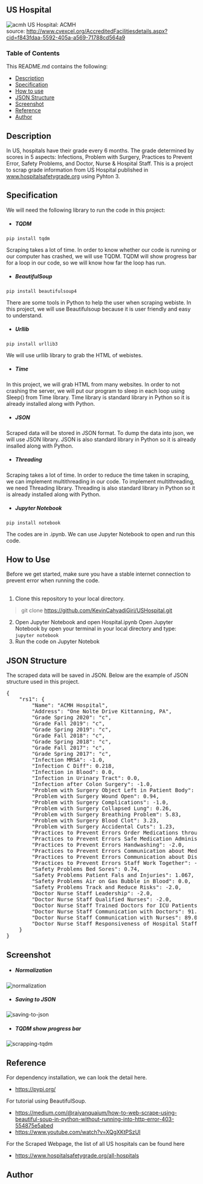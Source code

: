 ## US Hospital

![acmh](/screenshot/ACMH.jpg)
US Hospital: ACMH <br/>
source: http://www.cvexcel.org/AccreditedFacilitiesdetails.aspx?cid=f843fdaa-5592-405a-a569-71788cd564a9


### Table of Contents

This README.md contains the following:

- [Description](#description)
- [Specification](#specification)
- [How to use](#how-to-use)
- [JSON Structure](#json-structure)
- [Screenshot](#screenshot)
- [Reference](#reference)
- [Author](#author)


## Description

In US, hospitals have their grade every 6 months. The grade determined by scores in 5 aspects: Infections, Problem with Surgery, Practices to Prevent Error, Safety Problems, and Doctor, Nurse & Hospital Staff. This is a project to scrap grade information from US Hospital published in www.hospitalsafetygrade.org using Pyhton 3.   


## Specification

We will need the following library to run the code in this project:

- ##### TQDM
```
pip install tqdm
```
Scraping takes a lot of time. In order to know whether our code is running or our computer has crashed, we will use TQDM. TQDM will show progress bar for a loop in our code, so we will know how far the loop has run.
- ##### BeautifulSoup
```
pip install beautifulsoup4
```
There are some tools in Python to help the user when scraping webiste. In this project, we will use Beautifulsoup because it is user friendly and easy to understand.
- ##### Urllib
```
pip install urllib3
```
We will use urllib library to grab the HTML of webistes.
- ##### Time
In this project, we will grab HTML from many websites. In order to not crashing the server, we will put our program to sleep in each loop using Sleep() from Time library. Time library is standard library in Python so it is already installed along with Python.
- ##### JSON
Scraped data will be stored in JSON format. To dump the data into json, we will use JSON library. JSON is also standard library in Python so it is already insalled along with Python.
- ##### Threading
Scraping takes a lot of time. In order to reduce the time taken in scraping, we can implement multithreading in our code. To implement multithreading, we need Threading library. Threading is also standard library in Python so it is already installed along with Python.
- ##### Jupyter Notebook
```
pip install notebook
```
The codes are in .ipynb. We can use Jupyter Notebook to open and run this code.


## How to Use

Before we get started, make sure you have a stable internet connection to prevent error when running the code. <br/> <br/>

1. Clone this repository to your local directory. 
> git clone https://github.com/KevinCahyadiGiri/USHospital.git
2. Open Jupyter Notebook and open Hospital.ipynb
Open Jupyter Notebook by open your terminal in your local directory and type: `jupyter notebook`
3. Run the code on Jupyter Notebok


## JSON Structure

The scraped data will be saved in JSON. Below are the example of JSON structure used in this project.  

<pre>
{
    "rs1": {
        "Name": "ACMH Hospital",
        "Address": "One Nolte Drive Kittanning, PA",
        "Grade Spring 2020": "c",
        "Grade Fall 2019": "c",
        "Grade Spring 2019": "c",
        "Grade Fall 2018": "c",
        "Grade Spring 2018": "c",
        "Grade Fall 2017": "c",
        "Grade Spring 2017": "c",
        "Infection MRSA": -1.0,
        "Infection C Diff": 0.218,
        "Infection in Blood": 0.0,
        "Infection in Urinary Tract": 0.0,
        "Infection after Colon Surgery": -1.0,
        "Problem with Surgery Object Left in Patient Body": 0.0,
        "Problem with Surgery Wound Open": 0.94,
        "Problem with Surgery Complications": -1.0,
        "Problem with Surgery Collapsed Lung": 0.26,
        "Problem with Surgery Breathing Problem": 5.83,
        "Problem with Surgery Blood Clot": 3.23,
        "Problem with Surgery Accidental Cuts": 1.23,
        "Practices to Prevent Errors Order Medications through Computer": 45.0,
        "Practices to Prevent Errors Safe Medication Administration": 45.0,
        "Practices to Prevent Errors Handwashing": -2.0,
        "Practices to Prevent Errors Communication about Medicine": 76.0,
        "Practices to Prevent Errors Communication about Discharge": 89.0,
        "Practices to Prevent Errors Staff Work Together": -2.0,
        "Safety Problems Bed Sores": 0.74,
        "Safety Problems Patient Fals and Injuries": 1.067,
        "Safety Problems Air on Gas Bubble in Blood": 0.0,
        "Safety Problems Track and Reduce Risks": -2.0,
        "Doctor Nurse Staff Leadership": -2.0,
        "Doctor Nurse Staff Qualified Nurses": -2.0,
        "Doctor Nurse Staff Trained Doctors for ICU Patients": 5.0,
        "Doctor Nurse Staff Communication with Doctors": 91.0,
        "Doctor Nurse Staff Communication with Nurses": 89.0,
        "Doctor Nurse Staff Responsiveness of Hospital Staff": 85.0
    }
}
</pre>


## Screenshot

- ##### Normalization 
![normalization](/screenshot/normalization.png)

- ##### Saving to JSON
![saving-to-json](/screenshot/saving-to-json.png)

- ##### TQDM show progress bar
![scrapping-tqdm](/screenshot/scrapping-tqdm.png)


## Reference

For dependency installation, we can look the detail here.
- https://pypi.org/

For tutorial using BeautifulSoup.
- https://medium.com/@raiyanquaium/how-to-web-scrape-using-beautiful-soup-in-python-without-running-into-http-error-403-554875e5abed
- https://www.youtube.com/watch?v=XQgXKtPSzUI

For the Scraped Webpage, the list of all US hospitals can be found here
- https://www.hospitalsafetygrade.org/all-hospitals


## Author



